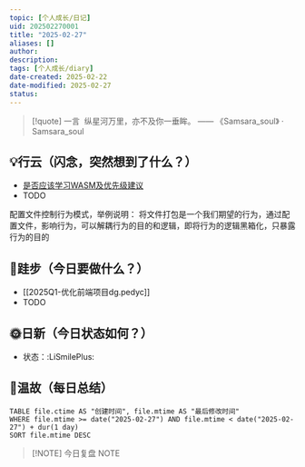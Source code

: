 ```yaml
---
topic: [个人成长/日记]
uid: 202502270001
title: "2025-02-27"
aliases: []
author: 
description: 
tags: [个人成长/diary]
date-created: 2025-02-22
date-modified: 2025-02-27
status: 
---
```


> [!quote] 一言
 纵星河万里，亦不及你一垂眸。 —— 《Samsara_soul》 · Samsara_soul

## 💡行云（闪念，突然想到了什么？）

- [是否应该学习WASM及优先级建议](https://chat.deepseek.com/a/chat/s/47b405a6-9641-4271-9ce0-f59e5382632e)
- TODO

配置文件控制行为模式，举例说明：
将文件打包是一个我们期望的行为，通过配置文件，影响行为，可以解耦行为的目的和逻辑，即将行为的逻辑黑箱化，只暴露行为的目的

## 🦶跬步（今日要做什么？）

- [[2025Q1-优化前端项目dg.pedyc]]
- TODO

## 🌞日新（今日状态如何？）

- 状态：:LiSmilePlus:

## 🌙温故（每日总结）

```dataview
TABLE file.ctime AS "创建时间", file.mtime AS "最后修改时间"
WHERE file.mtime >= date("2025-02-27") AND file.mtime < date("2025-02-27") + dur(1 day)
SORT file.mtime DESC
```

> [!NOTE] 今日复盘
> NOTE
